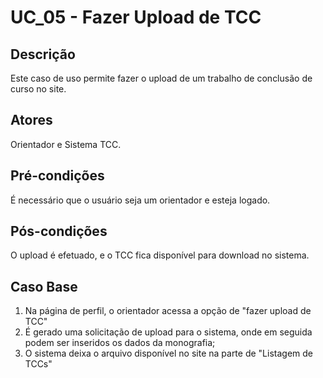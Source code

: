 # UC_05 - Fazer Upload de TCC

## Descrição
Este caso de uso permite fazer o upload de um trabalho de conclusão de curso no site.
## Atores
Orientador e Sistema TCC.
## Pré-condições
É necessário que o usuário seja um orientador e esteja logado.
## Pós-condições
O upload é efetuado, e o TCC fica disponível para download no sistema.
## Caso Base
1. Na página de perfil, o orientador acessa a opção de "fazer upload de TCC"
2. É gerado uma solicitação de upload para o sistema, onde em seguida podem ser inseridos os dados da monografia;
3. O sistema deixa o arquivo disponível no site na parte de "Listagem de TCCs"